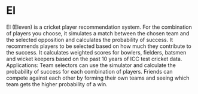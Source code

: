 # El
El (Eleven) is a cricket player recommendation system. For the combination of players you choose, it simulates a match between the chosen team and the selected opposition and calculates the probability of success.   It recommends players to be selected based on how much they contribute to the success. It calculates weighted scores for bowlers, fielders, batsmen and wicket keepers based on the past 10 years of ICC test cricket data.  Applications: Team selectors can use the simulator and calculate the probability of success for each combination of players. Friends can compete against each other by forming their own teams and seeing which team gets the higher probability of a win.
